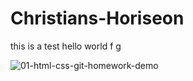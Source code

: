 # Christians-Horiseon
this is a test
hello world f g

![01-html-css-git-homework-demo](https://github.com/ChristianMsaleh/Christians-Horiseon/assets/136363019/d63f0b5c-d0f2-4f46-8a03-c2776e33bd6c)
